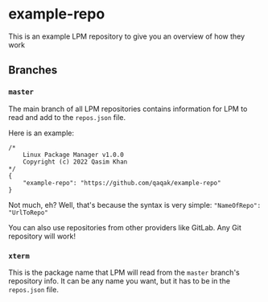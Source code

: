 # example-repo
This is an example LPM repository to give you an overview of how they work
## Branches
### `master`
The main branch of all LPM repositories contains information for LPM to read and add to the `repos.json` file.

Here is an example:
```
/*
    Linux Package Manager v1.0.0
    Copyright (c) 2022 Qasim Khan
*/
{
    "example-repo": "https://github.com/qaqak/example-repo"
}
```
Not much, eh? Well, that's because the syntax is very simple: `"NameOfRepo": "UrlToRepo"`

You can also use repositories from other providers like GitLab. Any Git repository will work!
### `xterm`
This is the package name that LPM will read from the `master` branch's repository info. It can be any name you want, but it has to be in the `repos.json` file.

